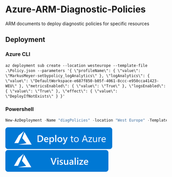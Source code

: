 # Azure-ARM-Diagnostic-Policies
ARM documents to deploy diagnostic policies for specific resources

## Deployment

### Azure CLI

```azurecli-interactive
az deployment sub create --location westeurope --template-file .\Policy.json --parameters '{ \"profileName\": { \"value\": \"MarkusMeyer-setbypolicy_logAnalytics\" }, \"logAnalytics\": { \"value\": \"DefaultWorkspace-e687f850-b05f-4061-8ccc-e950cca41423-WEU\" }, \"metricsEnabled\": { \"value\": \"True\" }, \"logsEnabled\": { \"value\": \"True\" }, \"effect\": { \"value\": \"DeployIfNotExists\" } }'
```

### Powershell

```powershell
New-AzDeployment -Name "diagPolicies" -location "West Europe" -TemplateFile .\Policy.json  -verbose -TemplateParameterFile .\Policy.parameters.json
```

[![Deploy To Azure](https://raw.githubusercontent.com/Azure/azure-quickstart-templates/master/1-CONTRIBUTION-GUIDE/images/deploytoazure.svg?sanitize=true)](https://portal.azure.com/#create/Microsoft.Template/uri/https%3A%2F%2github.com%2FMarkusMeyer13%2FAzure-ARM-Diagnostic-Policies%2Fmaster%2Policy.json)  [![Visualize](https://raw.githubusercontent.com/Azure/azure-quickstart-templates/master/1-CONTRIBUTION-GUIDE/images/visualizebutton.svg?sanitize=true)](http://armviz.io/#/?load=https%3A%2F%2github.com%2FMarkusMeyer13%2FAzure-ARM-Diagnostic-Policies%2Fmaster%2Policy.json)
